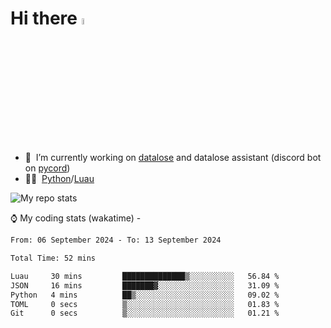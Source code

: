 # Hi there <img src="https://media.giphy.com/media/hvRJCLFzcasrR4ia7z/giphy.gif" width="5%"></a>
- 🥽 &nbsp;I’m currently working on [datalose](https://www.roblox.com/games/16971245917) and datalose assistant (discord bot on [pycord](https://github.com/Pycord-Development/pycord))
- 👨‍💻 &nbsp;[Python](https://python.org)/[Luau](https://luau.org)

<img alt="My repo stats" src="https://github-readme-stats.vercel.app/api?username=FrostX-Official&show_icons=true&theme=radical">

⌚ My coding stats (wakatime) -

<!--START_SECTION:waka-->

```txt
From: 06 September 2024 - To: 13 September 2024

Total Time: 52 mins

Luau     30 mins         ██████████████▒░░░░░░░░░░   56.84 %
JSON     16 mins         ███████▓░░░░░░░░░░░░░░░░░   31.09 %
Python   4 mins          ██▒░░░░░░░░░░░░░░░░░░░░░░   09.02 %
TOML     0 secs          ▒░░░░░░░░░░░░░░░░░░░░░░░░   01.83 %
Git      0 secs          ▒░░░░░░░░░░░░░░░░░░░░░░░░   01.21 %
```

<!--END_SECTION:waka-->
